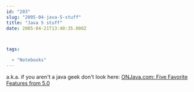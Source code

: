 ```yaml
---
id: "203"
slug: "2005-04-java-5-stuff"
title: "Java 5 stuff"
date: 2005-04-21T13:40:35.000Z



tags:

  - "Notebooks"
---
```

<div class="sqs-html-content">
  <p>a.k.a. if you aren't a java geek don't look here:  <a href="http://www.onjava.com/pub/a/onjava/2005/04/20/javaIAN5.html">ONJava.com: Five Favorite Features from 5.0</a></p>
</div>
